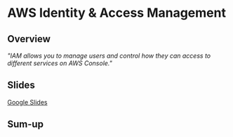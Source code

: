 # AWS Identity & Access Management

## Overview

_"IAM allows you to manage users and control how they can access to different services on AWS Console."_

## Slides

[Google Slides](https://docs.google.com/presentation/d/e/2PACX-1vSZ44q-fwq2DIeF8852-rjZrgxDFBGLXrOjEsl3YMO8HDcRmzpTcrep4304gQPdSWfsCftxlBhqJM8R/embed?start=false&loop=false&delayms=3000)

## Sum-up